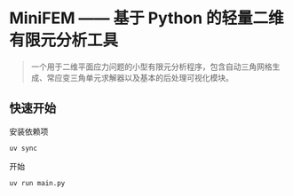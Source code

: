 # MiniFEM —— 基于 Python 的轻量二维有限元分析工具

> 一个用于二维平面应力问题的小型有限元分析程序，包含自动三角网格生成、常应变三角单元求解器以及基本的后处理可视化模块。

## 快速开始

安装依赖项

```bash
uv sync
```

开始

```bash
uv run main.py
```